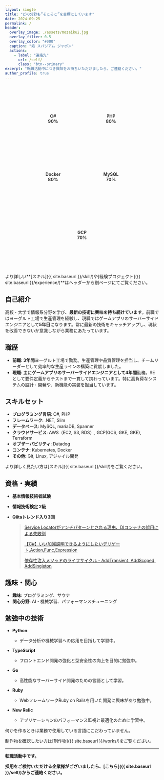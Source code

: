 ```yaml
---
layout: single
title: "どの分野も”そこそこ”を目標にしています"
date: 2024-09-25
permalink: /
header:
  overlay_image: ./assets/mozaiku2.jpg
  overlay_filter: 0.5
  overlay_color: "#000"
  caption: "処 スパジアム ジャポン"
  actions:
    - label: "連絡先"
      url: /self/
      class: "btn--primary"
excerpt: "転職活動中につき興味をお持ちいただけましたら、ご連絡ください。"
author_profile: true
---
```

<!-- Chart.js CDNの追加 -->
<script src="https://cdn.jsdelivr.net/npm/chart.js"></script>

<!-- スキルグラフのコンテナ -->
<div style="display: flex; flex-wrap: wrap; justify-content: center; gap: 20px; margin: 40px 0;">

  <!-- スキル1: C# -->
  <div style="width: 150px; height: 150px; position: relative; padding: 10px;">
    <canvas id="skillChart1"></canvas>
    <div style="position: absolute; top: 50%; left: 50%; transform: translate(-50%, -50%); text-align: center; font-weight: bold; color: #333;">
      C#<br>90%
    </div>
  </div>
  
  <!-- スキル2: PHP -->
  <div style="width: 150px; height: 150px; position: relative; padding: 10px;">
    <canvas id="skillChart2"></canvas>
    <div style="position: absolute; top: 50%; left: 50%; transform: translate(-50%, -50%); text-align: center; font-weight: bold; color: #333;">
      PHP<br>80%
    </div>
  </div>
  
  <!-- スキル3: Docker -->
  <div style="width: 150px; height: 150px; position: relative; padding: 10px;">
    <canvas id="skillChart3"></canvas>
    <div style="position: absolute; top: 50%; left: 50%; transform: translate(-50%, -50%); text-align: center; font-weight: bold; color: #333;">
      Docker<br>80%
    </div>
  </div>
  
  <!-- スキル4: MySQL -->
  <div style="width: 150px; height: 150px; position: relative; padding: 10px;">
    <canvas id="skillChart4"></canvas>
    <div style="position: absolute; top: 50%; left: 50%; transform: translate(-50%, -50%); text-align: center; font-weight: bold; color: #333;">
      MySQL<br>70%
    </div>
  </div>
  
  <!-- スキル5: GCP -->
  <div style="width: 150px; height: 150px; position: relative; padding: 10px;">
    <canvas id="skillChart5"></canvas>
    <div style="position: absolute; top: 50%; left: 50%; transform: translate(-50%, -50%); text-align: center; font-weight: bold; color: #333;">
      GCP<br>70%
    </div>
  </div>
  
</div>

<!-- スクリプトでチャートを初期化 -->
<script>
  document.addEventListener("DOMContentLoaded", function() {
    // スキル1: C#
    var ctx1 = document.getElementById('skillChart1').getContext('2d');
    var skillChart1 = new Chart(ctx1, {
      type: 'doughnut',
      data: {
        labels: ['レベル感', '未使用'],
        datasets: [{
          data: [90, 10],
          backgroundColor: ['#4A90E2', '#E0E0E0'], // C#のブランドカラー
          borderWidth: 0
        }]
      },
      options: {
        cutout: '70%',
        responsive: true,
        maintainAspectRatio: false,
        plugins: {
          legend: { display: false }
        }
      }
    });

    // スキル2: PHP
    var ctx2 = document.getElementById('skillChart2').getContext('2d');
    var skillChart2 = new Chart(ctx2, {
      type: 'doughnut',
      data: {
        labels: ['レベル感', '未使用'],
        datasets: [{
          data: [80, 20],
          backgroundColor: ['#F7DF1E', '#E0E0E0'], // PHPのブランドカラー
          borderWidth: 0
        }]
      },
      options: {
        cutout: '70%',
        responsive: true,
        maintainAspectRatio: false,
        plugins: {
          legend: { display: false }
        }
      }
    });

    // スキル3: Docker
    var ctx3 = document.getElementById('skillChart3').getContext('2d');
    var skillChart3 = new Chart(ctx3, {
      type: 'doughnut',
      data: {
        labels: ['レベル感', '未使用'],
        datasets: [{
          data: [80, 20],
          backgroundColor: ['#0db7ed', '#E0E0E0'], // Dockerのブランドカラー
          borderWidth: 0
        }]
      },
      options: {
        cutout: '70%',
        responsive: true,
        maintainAspectRatio: false,
        plugins: {
          legend: { display: false }
        }
      }
    });

    // スキル4: MySQL
    var ctx4 = document.getElementById('skillChart4').getContext('2d');
    var skillChart4 = new Chart(ctx4, {
      type: 'doughnut',
      data: {
        labels: ['レベル感', '未使用'],
        datasets: [{
          data: [70, 30],
          backgroundColor: ['#00758F', '#E0E0E0'], // MySQLのブランドカラー
          borderWidth: 0
        }]
      },
      options: {
        cutout: '70%',
        responsive: true,
        maintainAspectRatio: false,
        plugins: {
          legend: { display: false }
        }
      }
    });

    // スキル5: GCP
    var ctx5 = document.getElementById('skillChart5').getContext('2d');
    var skillChart5 = new Chart(ctx5, {
      type: 'doughnut',
      data: {
        labels: ['レベル感', '未使用'],
        datasets: [{
          data: [70, 30],
          backgroundColor: ['#4285F4', '#E0E0E0'], // GCPのブランドカラー
          borderWidth: 0
        }]
      },
      options: {
        cutout: '70%',
        responsive: true,
        maintainAspectRatio: false,
        plugins: {
          legend: { display: false }
        }
      }
    });
  });
</script>

より詳しい**[スキル]({{ site.baseurl }}/skill/)や[経験プロジェクト]({{ site.baseurl }}/experience/)**はヘッダーから別ページにてご覧ください。

## 自己紹介

高校・大学で情報系分野を学び、**最新の技術に興味を持ち続けています**。前職ではヨーグルト工場で生産管理を経験し、現職ではゲームアプリのサーバーサイドエンジニアとして**5年目**になります。常に最新の技術をキャッチアップし、現状を改善できないか意識しながら業務にあたっています。

## 職歴

- **前職**: **3年間**ヨーグルト工場で勤務。生産管理や品質管理を担当し、チームリーダーとして効率的な生産ラインの構築に貢献しました。
- **現職**: 主に**ゲームアプリのサーバーサイドエンジニアとして4年間**勤務。SEとして要件定義からテストまで一貫して携わっています。特に高負荷なシステムの設計・開発や、新機能の実装を担当しています。

## スキルセット

- **プログラミング言語**: C#, PHP
- **フレームワーク**: .NET, Slim
- **データベース**: MySQL, mariaDB, Spanner
- **クラウドサービス**: AWS（EC2, S3, RDS）, GCP(GCS, GKE, GKE), Terraform
- **オブザーバビリティ**: Datadog
- **コンテナ**: Kubernetes, Docker
- **その他**: Git, Linux, アジャイル開発

より詳しく見たい方は[スキル]({{ site.baseurl }}/skill/)をご覧ください。

## 資格・実績

- **基本情報技術者試験** 
- **情報技術検定 2級**
- **Qiitaトレンド入り3回**　

  > [Service Locatorがアンチパターンとされる理由、DIコンテナの誤用による失敗例](https://qiita.com/simoyama2323/items/f94f738d933a143f470e)
  >
  > [【C#】いい加減説明できるようにしたいデリゲート,Action,Func,Expression](https://qiita.com/simoyama2323/items/11ec93a130c07e23de68)
  >
  > [依存性注入メソッドのライフサイクル - AddTransient, AddScoped, AddSingleton](https://qiita.com/simoyama2323/items/0e082bd1582df9b33180)


## 趣味・関心

- **趣味**: プログラミング、サウナ
- **関心分野**: AI・機械学習、パフォーマンスチューニング

## 勉強中の技術

- **Python**
  - データ分析や機械学習への応用を目指して学習中。
  
- **TypeScript**
  - フロントエンド開発の強化と型安全性の向上を目的に勉強中。
  
- **Go**
  - 高性能なサーバーサイド開発のための言語として学習。
  
- **Ruby**
  - WebフレームワークRuby on Railsを用いた開発に興味があり勉強中。
  
- **New Relic**
  - アプリケーションのパフォーマンス監視と最適化のために学習中。

何かを作るときは業務で使用している言語にこだわっていません。

制作物を確認したい方は[制作物]({{ site.baseurl }}/works/)をご覧ください。

---

**転職活動中です。**

**採用をご検討いただける企業様がございましたら、[こちら]({{ site.baseurl }}/self/)からご連絡ください。**